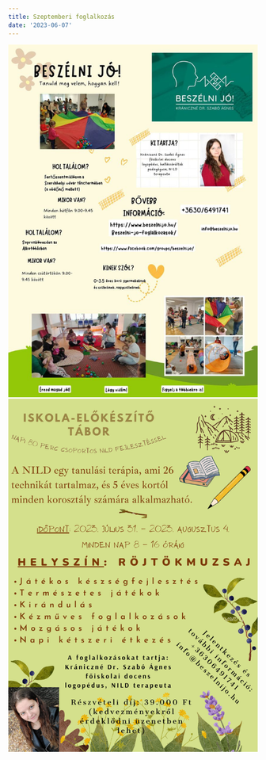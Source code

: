 ```yaml
---
title: Szeptemberi foglalkozás
date: '2023-06-07'
---
```


![Beszélnijó](/images/beszelnijo.jpg)
![Iskola előkészítő tábor](/images/Iskola-elokeszito-tabor.png)